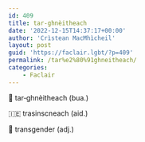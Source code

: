 ```yaml
---
id: 409
title: tar‑ghnèitheach
date: '2022-12-15T14:37:17+00:00'
author: 'Crìstean MacMhìcheil'
layout: post
guid: 'https://faclair.lgbt/?p=409'
permalink: /tar%e2%80%91ghneitheach/
categories:
    - Faclair
---
```


&#x1f3f4;&#xe0067;&#xe0062;&#xe0073;&#xe0063;&#xe0074;&#xe007f; tar‑ghnèitheach (bua.)

&#x1f1ee;&#x1f1ea; trasinscneach (aid.)

&#x1f3f4;&#xe0067;&#xe0062;&#xe0065;&#xe006e;&#xe0067;&#xe007f; transgender (adj.)
